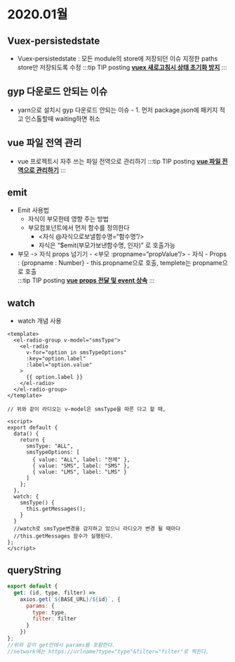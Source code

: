 # 2020.01월

## Vuex-persistedstate

- Vuex-persistedstate : 모든 module의 store에 저장되던 이슈 지정한 paths store만 저장되도록 수정
  :::tip TIP posting
  **[vuex 새로고침시 상태 초기화 방지](https://kyounghwan01.github.io/blog/Vue/vuex/vuex-persistedstate/)**
  :::

## gyp 다운로드 안되는 이슈

- yarn으로 설치시 gyp 다운로드 안되는 이슈 - 1. 먼저 package.json에 패키지 적고 인스톨할때 waiting하면 취소

## vue 파일 전역 관리

- vue 프로젝트시 자주 쓰는 파일 전역으로 관리하기
  :::tip TIP posting
  **[vue 파일 전역으로 관리하기](https://kyounghwan01.github.io/blog/Vue/vue/dir/)**
  :::

## emit

- Emit 사용법
  - 자식이 부모한테 영향 주는 방법
  - 부모컴포넌트에서 먼저 함수를 정의한다
    - <자식 @자식으로보낼함수명=“함수명”/>
    - 자식은 “\$emit(부모가보낸함수명, 인자)” 로 호출가능
- 부모 -> 자식 props 넘기기 - <부모 :propname=“propValue”/> - 자식 - Props : {propname : Number} - this.propname으로 호출, templete는 propname으로 호출<br>
  :::tip TIP posting
  **[vue props 전달 및 event 상속](https://kyounghwan01.github.io/blog/Vue/vue/propsEvent/)**
  :::

## watch

- watch 개념 사용

```vue
<template>
  <el-radio-group v-model="smsType">
    <el-radio
      v-for="option in smsTypeOptions"
      :key="option.label"
      :label="option.value"
    >
      {{ option.label }}
    </el-radio>
  </el-radio-group>
</template>

// 위와 같이 라디오는 v-model은 smsType을 따른 다고 할 때,

<script>
export default {
  data() {
    return {
      smsType: "ALL",
      smsTypeOptions: [
        { value: "ALL", label: "전체" },
        { value: "SMS", label: "SMS" },
        { value: "LMS", label: "LMS" }
      ]
    };
  },
  watch: {
    smsType() {
      this.getMessages();
    }
  }
  //watch로 smsType변경을 감지하고 있으니 라디오가 변경 될 때마다
  //this.getMessages 함수가 실행된다.
};
</script>
```

## queryString

```js
export default {
  get: (id, type, filter) =>
    axios.get(`${BASE_URL}/${id}`, {
      params: {
        type: type,
        filter: filter
      }
    })
};
//위와 같이 get안에서 params를 포함한다.
//network에는 https://urlname?type="type"&filter="filter"로 찍힌다.
```

<Comment />
